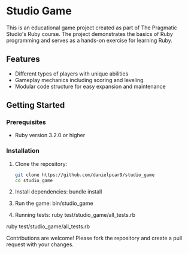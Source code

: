 # Studio Game

This is an educational game project created as part of The Pragmatic Studio's Ruby course. The project demonstrates the basics of Ruby programming and serves as a hands-on exercise for learning Ruby.

## Features

- Different types of players with unique abilities
- Gameplay mechanics including scoring and leveling
- Modular code structure for easy expansion and maintenance

## Getting Started

### Prerequisites

- Ruby version 3.2.0 or higher

### Installation

1. Clone the repository:
   ```bash
   git clone https://github.com/danielpcar9/studio_game
   cd studio_game
2. Install dependencies: bundle install

3. Run the game: bin/studio_game

4. Running tests: ruby test/studio_game/all_tests.rb

ruby test/studio_game/all_tests.rb

Contributions are welcome! Please fork the repository and create a pull request with your changes.